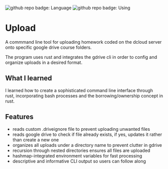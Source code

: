 ![github repo badge: Language](https://img.shields.io/badge/Language-Rust-181717?color=orange) ![github repo badge: Using](https://img.shields.io/badge/Using-gdrive-181717?color=blue)

# Upload

A commmand line tool for uploading homework coded on the dcloud server onto specific google drive course folders.

The program uses rust and integrates the gdrive cli in order to config and organize uploads in a desired format.

## What I learned

I learned how to create a sophisticated command line interface through rust, incorporating bash processes and the borrowing/ownership concept in rust.

## Features

- reads custom .driveignore file to prevent uploading unwanted files
- reads google drive to check if file already exists, if yes, updates it rather than create a new one
- organizes all uploads under a directory name to prevent clutter in gdrive
- recursion through nested directories ensures all files are uploaded
- hashmap-integrated environment variables for fast processing
- descriptive and informative CLI output so users can follow along
